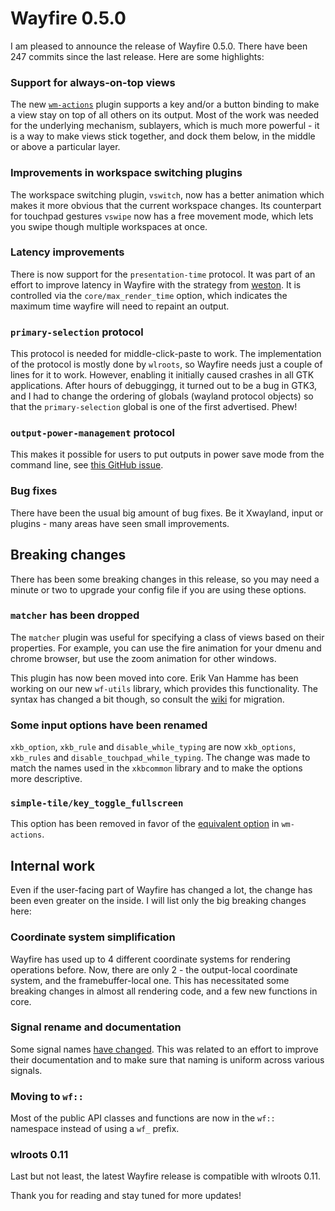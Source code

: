 # Wayfire 0.5.0

I am pleased to announce the release of Wayfire 0.5.0. There have been 247 commits since the last release. Here are some highlights:

### Support for always-on-top views
The new [`wm-actions`](https://github.com/WayfireWM/wayfire/wiki/Configuration#wm-actions) plugin supports a key and/or a button binding to make a view stay on top of all others on its output. Most of the work was needed for the underlying mechanism, sublayers, which is much more powerful - it is a way to make views stick together, and dock them below, in the middle or above a particular layer.

### Improvements in workspace switching plugins
The workspace switching plugin, `vswitch`, now has a better animation which makes it more obvious that the current workspace changes.
Its counterpart for touchpad gestures `vswipe` now has a free movement mode, which lets you swipe though multiple workspaces at once.

### Latency improvements
There is now support for the `presentation-time` protocol. It was part of an effort to improve latency in Wayfire with the strategy from [weston](https://ppaalanen.blogspot.com/2015/02/weston-repaint-scheduling.html). It is controlled via the `core/max_render_time` option, which indicates the maximum time wayfire will need to repaint an output.

### `primary-selection` protocol

This protocol is needed for middle-click-paste to work. The implementation of the protocol is mostly done by `wlroots`, so Wayfire needs just a couple of lines for it to work. However, enabling it initially caused crashes in all GTK applications. After hours of debuggingg, it turned out to be a bug in GTK3, and I had to change the ordering of globals (wayland protocol objects) so that the `primary-selection` global is one of the first advertised. Phew!

### `output-power-management` protocol

This makes it possible for users to put outputs in power save mode from the command line, see [this GitHub issue](https://github.com/WayfireWM/wayfire/issues/455).

### Bug fixes

There have been the usual big amount of bug fixes. Be it Xwayland, input or plugins - many areas have seen small improvements.

## Breaking changes

There has been some breaking changes in this release, so you may need a minute or two to upgrade your config file if you are using these options.

### `matcher` has been dropped

The `matcher` plugin was useful for specifying a class of views based on their properties. For example, you can use the fire animation for your dmenu and chrome browser, but use the zoom animation for other windows.

This plugin has now been moved into core. Erik Van Hamme has been working on our new `wf-utils` library, which provides this functionality. The syntax has changed a bit though, so consult the [wiki](https://github.com/WayfireWM/wayfire/wiki/Configuration#criteria) for migration.

### Some input options have been renamed

`xkb_option`, `xkb_rule` and `disable_while_typing` are now `xkb_options`, `xkb_rules` and `disable_touchpad_while_typing`. The change was made to match the names used in the `xkbcommon` library and to make the options more descriptive.

### `simple-tile/key_toggle_fullscreen`

This option has been removed in favor of the [equivalent option](https://github.com/WayfireWM/wayfire/wiki/Configuration#wm-actionstoggle_fullscreen) in `wm-actions`.

## Internal work

Even if the user-facing part of Wayfire has changed a lot, the change has been even greater on the inside. I will list only the big breaking changes here:

### Coordinate system simplification

Wayfire has used up to 4 different coordinate systems for rendering operations before. Now, there are only 2 - the output-local coordinate system, and the framebuffer-local one. This has necessitated some breaking changes in almost all rendering code, and a few new functions in core.

### Signal rename and documentation

Some signal names [have changed](https://github.com/WayfireWM/wayfire/pull/623). This was related to an effort to improve their documentation and to make sure that naming is uniform across various signals.

### Moving to `wf::`
Most of the public API classes and functions are now in the `wf::` namespace instead of using a `wf_` prefix.

### wlroots 0.11
Last but not least, the latest Wayfire release is compatible with wlroots 0.11.

Thank you for reading and stay tuned for more updates!
